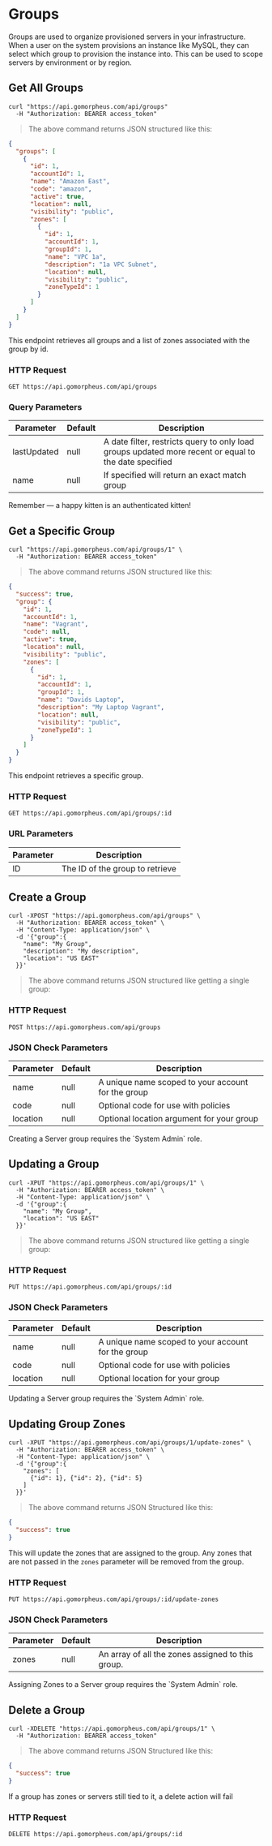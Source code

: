 # Groups

Groups are used to organize provisioned servers in your infrastructure. When a user on the system provisions an instance like MySQL, they can select which group to provision the instance into. This can be used to scope servers by environment or by region.

## Get All Groups

```shell
curl "https://api.gomorpheus.com/api/groups"
  -H "Authorization: BEARER access_token"
```

> The above command returns JSON structured like this:

```json
{
  "groups": [
    {
      "id": 1,
      "accountId": 1,
      "name": "Amazon East",
      "code": "amazon",
      "active": true,
      "location": null,
      "visibility": "public",
      "zones": [
        {
          "id": 1,
          "accountId": 1,
          "groupId": 1,
          "name": "VPC 1a",
          "description": "1a VPC Subnet",
          "location": null,
          "visibility": "public",
          "zoneTypeId": 1
        }
      ]
    }
  ]
}
```

This endpoint retrieves all groups and a list of zones associated with the group by id.

### HTTP Request

`GET https://api.gomorpheus.com/api/groups`

### Query Parameters

Parameter | Default | Description
--------- | ------- | -----------
lastUpdated | null | A date filter, restricts query to only load groups updated more recent or equal to the date specified
name | null | If specified will return an exact match group


<aside class="success">
Remember — a happy kitten is an authenticated kitten!
</aside>

## Get a Specific Group


```shell
curl "https://api.gomorpheus.com/api/groups/1" \
  -H "Authorization: BEARER access_token"
```

> The above command returns JSON structured like this:

```json
{
  "success": true,
  "group": {
    "id": 1,
    "accountId": 1,
    "name": "Vagrant",
    "code": null,
    "active": true,
    "location": null,
    "visibility": "public",
    "zones": [
      {
        "id": 1,
        "accountId": 1,
        "groupId": 1,
        "name": "Davids Laptop",
        "description": "My Laptop Vagrant",
        "location": null,
        "visibility": "public",
        "zoneTypeId": 1
      }
    ]
  }
}
```

This endpoint retrieves a specific group.


### HTTP Request

`GET https://api.gomorpheus.com/api/groups/:id`

### URL Parameters

Parameter | Description
--------- | -----------
ID | The ID of the group to retrieve

## Create a Group

```shell
curl -XPOST "https://api.gomorpheus.com/api/groups" \
  -H "Authorization: BEARER access_token" \
  -H "Content-Type: application/json" \
  -d '{"group":{
    "name": "My Group",
    "description": "My description",
    "location": "US EAST"
  }}'
```

> The above command returns JSON structured like getting a single group:

### HTTP Request

`POST https://api.gomorpheus.com/api/groups`

### JSON Check Parameters

Parameter | Default | Description
--------- | ------- | -----------
name      | null | A unique name scoped to your account for the group
code      | null | Optional code for use with policies
location  | null | Optional location argument for your group

<aside class="warning">Creating a Server group requires the `System Admin` role.</aside>

## Updating a Group

```shell
curl -XPUT "https://api.gomorpheus.com/api/groups/1" \
  -H "Authorization: BEARER access_token" \
  -H "Content-Type: application/json" \
  -d '{"group":{
    "name": "My Group",
    "location": "US EAST"
  }}'
```

> The above command returns JSON structured like getting a single group:

### HTTP Request

`PUT https://api.gomorpheus.com/api/groups/:id`

### JSON Check Parameters

Parameter | Default | Description
--------- | ------- | -----------
name      | null | A unique name scoped to your account for the group
code      | null | Optional code for use with policies
location  | null | Optional location for your group

<aside class="warning">Updating a Server group requires the `System Admin` role.</aside>

## Updating Group Zones

```shell
curl -XPUT "https://api.gomorpheus.com/api/groups/1/update-zones" \
  -H "Authorization: BEARER access_token" \
  -H "Content-Type: application/json" \
  -d '{"group":{
    "zones": [
      {"id": 1}, {"id": 2}, {"id": 5}
    ]
  }}'
```

> The above command returns JSON Structured like this:

```json
{
  "success": true
}
```

This will update the zones that are assigned to the group.
Any zones that are not passed in the `zones` parameter will be removed from the group.

### HTTP Request

`PUT https://api.gomorpheus.com/api/groups/:id/update-zones`

### JSON Check Parameters

Parameter | Default | Description
--------- | ------- | -----------
zones      | null | An array of all the zones assigned to this group.

<aside class="warning">Assigning Zones to a Server group requires the `System Admin` role.</aside>


## Delete a Group

```shell
curl -XDELETE "https://api.gomorpheus.com/api/groups/1" \
  -H "Authorization: BEARER access_token"
```

> The above command returns JSON Structured like this:

```json
{
  "success": true
}
```

If a group has zones or servers still tied to it, a delete action will fail

### HTTP Request

`DELETE https://api.gomorpheus.com/api/groups/:id`
